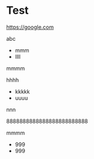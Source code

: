 # Test

https://google.com

abc

* mmm
* llll

mmmm

hhhh

* kkkkk
* uuuu

nnn

8888888888888888888888888

mmmm

* 999
* 999